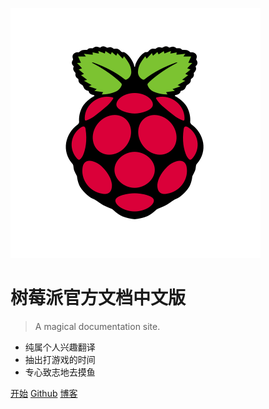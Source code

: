 ![cover](./images/logo1.svg)

# 树莓派官方文档中文版

> A magical documentation site.

* 纯属个人兴趣翻译
* 抽出打游戏的时间
* 专心致志地去摸鱼

[开始](#首页)
[Github](https://github.com/jamesyangget/)
[博客](https://white-album.tk/)
